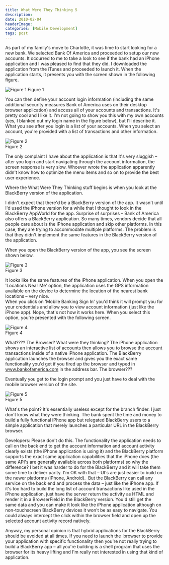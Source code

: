 ```yaml
---
title: What Were They Thinking 5
description: 
date: 2010-02-04
headerImage: 
categories: [Mobile Development]
tags: post
---
```


As part of my family's move to Charlotte, it was time to start looking for a new bank. We selected Bank Of America and proceeded to setup our new accounts. It occurred to me to take a look to see if the bank had an iPhone application and I was pleased to find that they did. I downloaded the application from the iTunes and proceeded to launch it. When the application starts, it presents you with the screen shown in the following figure.

![Figure 1](/images/2010/bofa_app1.jpg)
Figure 1

You can then define your account login information (including the same additional security measures Bank of America uses on their desktop browser application) and access all of your accounts and transactions. It's pretty cool and I like it. I'm not going to show you this with my own accounts (yes, I blanked out my login name in the figure below), but I'll describe it. What you see after you login is a list of your accounts. When you select an account, you're provided with a list of transactions and other information.

![Figure 2](/images/2010/bofa_app2.jpg)  
Figure 2

The only complaint I have about the application is that it's very sluggish – after you login and start navigating through the account information, the screen response is very slow. Whoever wrote the application apparently didn't know how to optimize the menu items and so on to provide the best user experience.

Where the What Were They Thinking stuff begins is when you look at the BlackBerry version of the application.

I didn't expect that there'd be a BlackBerry version of the app. It wasn't until I'd used the iPhone version for a while that I thought to look in the BlackBerry AppWorld for the app. Surprise of surprises – Bank of America also offers a BlackBerry application. So many times, vendors decide that all people care about is the iPhone application and skip other platforms. In this case, they are trying to accommodate multiple platforms. The problem is that they didn't implement the same features in the BlackBerry version of the application.

When you open the BlackBerry version of the app, you see the screen shown below.
  
![Figure 3](/images/2010/bofa_app3.jpg)  
Figure 3

It looks like the same features of the iPhone application. When you open the 'Locations Near Me' option, the application uses the GPS information available on the device to determine the location of the nearest bank locations – very nice.  
When you click on 'Mobile Banking Sign In' you'd think it will prompt you for your credentials and allow you to view account information (just like the iPhone app). Nope, that's not how it works here. When you select this option, you're presented with the following screen.
  
![Figure 4](/images/2010/bofa_app4.jpg)  
Figure 4

What???? The Browser? What were they thinking? The iPhone application shows an interactive list of accounts then allows you to browse the account transactions inside of a native iPhone application. The BlackBerry application launches the browser and gives you the exact same functionality you'd get if you fired up the browser and typed in www.bankofamerica.com in the address bar. The browser???

Eventually you get to the login prompt and you just have to deal with the mobile browser version of the site.
  
![Figure 5](/images/2010/bofa_app5.jpg)  
Figure 5

What's the point? It's essentially useless except for the branch finder. I just don't know what they were thinking. The bank spent the time and money to build a fully functional iPhone app but relegated BlackBerry users to a simple application that merely launches a particular URL in the BlackBerry browser.

Developers: Please don't do this. The functionality the application needs to call on the back end to get the account information and account activity clearly exists (the iPhone application is using it) and the BlackBerry platform supports the exact same application capabilities that the iPhone does (the same API's are generally available across both platforms) so why the difference? I bet it was harder to do for the BlackBerry and it will take them some time to deliver parity. I'm OK with that – UI's are just easier to build on the newer platforms (iPhone, Android).  But the BlackBerry can call any service on the back end and process the data – just like the iPhone app. If it's too hard to build the long list of account transactions like used in the iPhone application, just have the server return the activity as HTML and render it in a BrowserField in the BlackBerry version. You'd still get the same data and you can make it look like the iPhone application although on non-touchscreen BlackBerry devices it won't be as easy to navigate. You could always intercept the click within the browser field and open up the selected account activity record natively.

Anyway, my personal opinion is that hybrid applications for the BlackBerry should be avoided at all times. If you need to launch the  browser to provide your application with specific functionality then you're not really trying to build a BlackBerry app – all you're building is a shell program that uses the browser for its heavy lifting and I'm really not interested in using that kind of application.